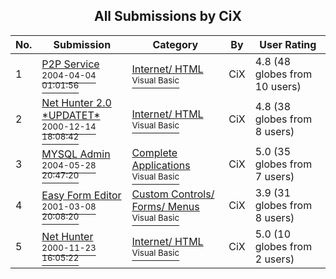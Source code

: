 ﻿<div align="center">

## All Submissions by CiX

</div>

No.  | Submission | Category | By   | User Rating
---- | ---------- | -------- | ---- | -----------
1 | [P2P Service<br /><sup>2004-04-04 01:01:56</sup>](https://github.com/Planet-Source-Code/cix-p2p-service__1-54351) | [Internet/ HTML<br /><sup>Visual Basic</sup>](../ByCategory/internet-html__1-34.md) | CiX | 4.8 (48 globes from 10 users)
2 | [Net Hunter 2\.0 \*UPDATET\*<br /><sup>2000-12-14 18:08:42</sup>](https://github.com/Planet-Source-Code/cix-net-hunter-2-0-updatet__1-13456) | [Internet/ HTML<br /><sup>Visual Basic</sup>](../ByCategory/internet-html__1-34.md) | CiX | 4.8 (38 globes from 8 users)
3 | [MYSQL Admin<br /><sup>2004-05-28 20:47:20</sup>](https://github.com/Planet-Source-Code/cix-mysql-admin__1-54623) | [Complete Applications<br /><sup>Visual Basic</sup>](../ByCategory/complete-applications__1-27.md) | CiX | 5.0 (35 globes from 7 users)
4 | [Easy Form Editor<br /><sup>2001-03-08 20:08:20</sup>](https://github.com/Planet-Source-Code/cix-easy-form-editor__1-21679) | [Custom Controls/ Forms/  Menus<br /><sup>Visual Basic</sup>](../ByCategory/custom-controls-forms-menus__1-4.md) | CiX | 3.9 (31 globes from 8 users)
5 | [Net Hunter<br /><sup>2000-11-23 16:05:22</sup>](https://github.com/Planet-Source-Code/cix-net-hunter__1-13026) | [Internet/ HTML<br /><sup>Visual Basic</sup>](../ByCategory/internet-html__1-34.md) | CiX | 5.0 (10 globes from 2 users)
